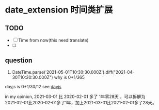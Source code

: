 # date_extension 时间类扩展

## TODO

- [ ] Time from now(this need translate)
- [ ]

## question

1. DateTime.parse('2021-05-01T10:30:30.000Z').diff("2021-04-30T10:30:30.000Z") why is 0+1/365

dayjs is 0+1/30/12 see [dayjs](https://github.com/iamkun/dayjs/issues/1971)

in my opinion, 2021-03-01 比 2020-02-01 多了 1年零28天 ，可以拆解为 2021-02-01比2020-02-01多了1年，加上2021-03-01比2021-02-01多了28天。
